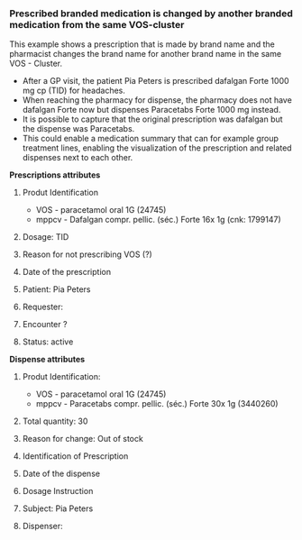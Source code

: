 ### Prescribed branded medication is changed by another branded medication from the same VOS-cluster

This example shows a prescription that is made by brand name and the pharmacist changes the brand name for another brand name in the same VOS - Cluster.

* After a GP visit, the patient Pia Peters is prescribed dafalgan Forte 1000 mg cp (TID) for headaches.
* When reaching the pharmacy for dispense, the pharmacy does not have dafalgan Forte now but dispenses Paracetabs Forte 1000 mg instead.
* It is possible to capture that the original prescription was dafalgan but the dispense was Paracetabs.
* This could enable a medication summary that can for example group treatment lines, enabling the visualization of the prescription and related dispenses next to each other.

**Prescriptions attributes**
1. Produt Identification 
    *	VOS - paracetamol oral 1G (24745)
    *	mppcv - Dafalgan compr. pellic. (séc.) Forte 16x 1g (cnk: 1799147)

2. Dosage: TID

3. Reason for not prescribing VOS (?)

4. Date of the prescription
   
5. Patient: Pia Peters
   
6. Requester:

7. Encounter ?
   
8. Status: active


**Dispense attributes**
1. Produt Identification:
    * VOS - paracetamol oral 1G (24745)
    * mppcv - Paracetabs compr. pellic. (séc.) Forte 30x 1g (3440260)

2. Total quantity: 30
   
3. Reason for change: Out of stock
 
4. Identification of Prescription
   
5. Date of the dispense
      
6. Dosage Instruction

7. Subject: Pia Peters

8. Dispenser: 
